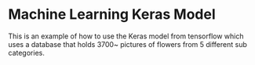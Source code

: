 # Machine Learning Keras Model

This is an example of how to use the Keras model from tensorflow which uses a database that holds 3700~ pictures of flowers from 5 different sub categories.